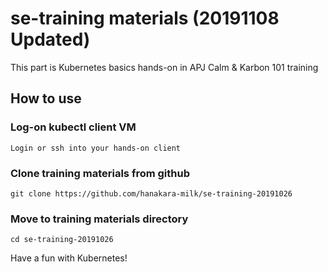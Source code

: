 # se-training materials (20191108 Updated)
This part is Kubernetes basics hands-on in APJ Calm &amp; Karbon 101 training

## How to use
### Log-on kubectl client VM 
```
Login or ssh into your hands-on client
```

### Clone training materials from github
```
git clone https://github.com/hanakara-milk/se-training-20191026
```

### Move to training materials directory
```
cd se-training-20191026
```

Have a fun with Kubernetes!
